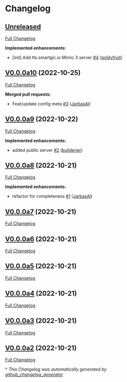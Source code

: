 # Changelog

## [Unreleased](https://github.com/OpenVoiceOS/ovos-tts-plugin-mimic3-server/tree/HEAD)

[Full Changelog](https://github.com/OpenVoiceOS/ovos-tts-plugin-mimic3-server/compare/V0.0.0a10...HEAD)

**Implemented enhancements:**

- \[init\] Add tts.smartgic.io Mimic 3 server [\#4](https://github.com/OpenVoiceOS/ovos-tts-plugin-mimic3-server/pull/4) ([goldyfruit](https://github.com/goldyfruit))

## [V0.0.0a10](https://github.com/OpenVoiceOS/ovos-tts-plugin-mimic3-server/tree/V0.0.0a10) (2022-10-25)

[Full Changelog](https://github.com/OpenVoiceOS/ovos-tts-plugin-mimic3-server/compare/V0.0.0a9...V0.0.0a10)

**Merged pull requests:**

- Feat/update config meta [\#3](https://github.com/OpenVoiceOS/ovos-tts-plugin-mimic3-server/pull/3) ([JarbasAl](https://github.com/JarbasAl))

## [V0.0.0a9](https://github.com/OpenVoiceOS/ovos-tts-plugin-mimic3-server/tree/V0.0.0a9) (2022-10-22)

[Full Changelog](https://github.com/OpenVoiceOS/ovos-tts-plugin-mimic3-server/compare/V0.0.0a8...V0.0.0a9)

**Implemented enhancements:**

- added public server [\#2](https://github.com/OpenVoiceOS/ovos-tts-plugin-mimic3-server/pull/2) ([builderjer](https://github.com/builderjer))

## [V0.0.0a8](https://github.com/OpenVoiceOS/ovos-tts-plugin-mimic3-server/tree/V0.0.0a8) (2022-10-21)

[Full Changelog](https://github.com/OpenVoiceOS/ovos-tts-plugin-mimic3-server/compare/V0.0.0a7...V0.0.0a8)

**Implemented enhancements:**

- refactor for completeness [\#1](https://github.com/OpenVoiceOS/ovos-tts-plugin-mimic3-server/pull/1) ([JarbasAl](https://github.com/JarbasAl))

## [V0.0.0a7](https://github.com/OpenVoiceOS/ovos-tts-plugin-mimic3-server/tree/V0.0.0a7) (2022-10-21)

[Full Changelog](https://github.com/OpenVoiceOS/ovos-tts-plugin-mimic3-server/compare/V0.0.0a6...V0.0.0a7)

## [V0.0.0a6](https://github.com/OpenVoiceOS/ovos-tts-plugin-mimic3-server/tree/V0.0.0a6) (2022-10-21)

[Full Changelog](https://github.com/OpenVoiceOS/ovos-tts-plugin-mimic3-server/compare/V0.0.0a5...V0.0.0a6)

## [V0.0.0a5](https://github.com/OpenVoiceOS/ovos-tts-plugin-mimic3-server/tree/V0.0.0a5) (2022-10-21)

[Full Changelog](https://github.com/OpenVoiceOS/ovos-tts-plugin-mimic3-server/compare/V0.0.0a4...V0.0.0a5)

## [V0.0.0a4](https://github.com/OpenVoiceOS/ovos-tts-plugin-mimic3-server/tree/V0.0.0a4) (2022-10-21)

[Full Changelog](https://github.com/OpenVoiceOS/ovos-tts-plugin-mimic3-server/compare/V0.0.0a3...V0.0.0a4)

## [V0.0.0a3](https://github.com/OpenVoiceOS/ovos-tts-plugin-mimic3-server/tree/V0.0.0a3) (2022-10-21)

[Full Changelog](https://github.com/OpenVoiceOS/ovos-tts-plugin-mimic3-server/compare/V0.0.0a2...V0.0.0a3)

## [V0.0.0a2](https://github.com/OpenVoiceOS/ovos-tts-plugin-mimic3-server/tree/V0.0.0a2) (2022-10-21)

[Full Changelog](https://github.com/OpenVoiceOS/ovos-tts-plugin-mimic3-server/compare/7d9bae8a3c3de19cd757699583fec3565adb665e...V0.0.0a2)



\* *This Changelog was automatically generated by [github_changelog_generator](https://github.com/github-changelog-generator/github-changelog-generator)*
